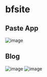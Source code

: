 # bfsite

## Paste App
![image](https://i.resimyukle.xyz/Hb7CKc.png)

## Blog
![image](https://i.resimyukle.xyz/I4S8VL.png)
![image](https://i.resimyukle.xyz/AAMeV3.png)
